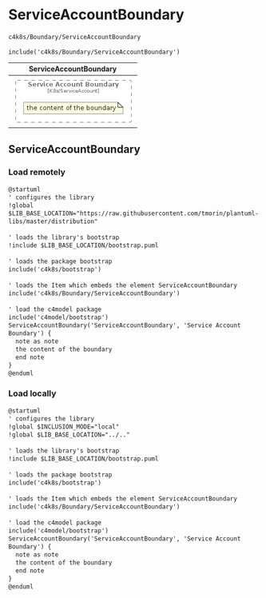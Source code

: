 # ServiceAccountBoundary


```text
c4k8s/Boundary/ServiceAccountBoundary
```

```text
include('c4k8s/Boundary/ServiceAccountBoundary')
```



| ServiceAccountBoundary |
| :---: |
| ![illustration for ServiceAccountBoundary](../../c4k8s/Boundary/ServiceAccountBoundary.Local.png) |




## ServiceAccountBoundary

### Load remotely
```plantuml
@startuml
' configures the library
!global $LIB_BASE_LOCATION="https://raw.githubusercontent.com/tmorin/plantuml-libs/master/distribution"

' loads the library's bootstrap
!include $LIB_BASE_LOCATION/bootstrap.puml

' loads the package bootstrap
include('c4k8s/bootstrap')

' loads the Item which embeds the element ServiceAccountBoundary
include('c4k8s/Boundary/ServiceAccountBoundary')

' load the c4model package
include('c4model/bootstrap')
ServiceAccountBoundary('ServiceAccountBoundary', 'Service Account Boundary') {
  note as note
  the content of the boundary
  end note
}
@enduml
```

### Load locally
```plantuml
@startuml
' configures the library
!global $INCLUSION_MODE="local"
!global $LIB_BASE_LOCATION="../.."

' loads the library's bootstrap
!include $LIB_BASE_LOCATION/bootstrap.puml

' loads the package bootstrap
include('c4k8s/bootstrap')

' loads the Item which embeds the element ServiceAccountBoundary
include('c4k8s/Boundary/ServiceAccountBoundary')

' load the c4model package
include('c4model/bootstrap')
ServiceAccountBoundary('ServiceAccountBoundary', 'Service Account Boundary') {
  note as note
  the content of the boundary
  end note
}
@enduml
```

